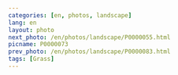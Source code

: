 ```yaml
---
categories: [en, photos, landscape]
lang: en
layout: photo
next_photo: /en/photos/landscape/P0000055.html
picname: P0000073
prev_photo: /en/photos/landscape/P0000083.html
tags: [Grass]
---
```

